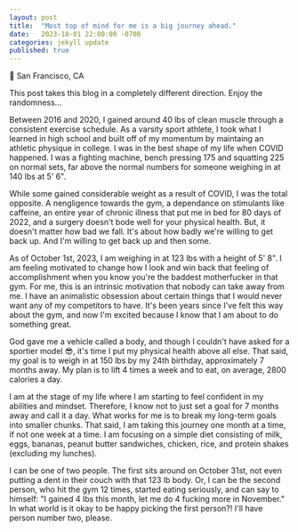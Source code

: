 ```yaml
---
layout: post
title:  "Most top of mind for me is a big journey ahead."
date:   2023-10-01 22:00:00 -0700
categories: jekyll update
published: true
---
```

📍 San Francisco, CA

This post takes this blog in a completely different direction. Enjoy the randomness...

Between 2016 and 2020, I gained around 40 lbs of clean muscle through a consistent exercise schedule. As a varsity sport athlete, I took what I learned in high school and built off of my momentum by maintaing an athletic physique in college. I was in the best shape of my life when COVID happened. I was a fighting machine, bench pressing 175 and squatting 225 on normal sets, far above the normal numbers for someone weighing in at 140 lbs at 5' 6".

While some gained considerable weight as a result of COVID, I was the total opposite. A nengligence towards the gym, a dependance on stimulants like caffeine, an entire year of chronic illness that put me in bed for 80 days of 2022, and a surgery doesn't bode well for your physical health. But, it doesn't matter how bad we fall. It's about how badly we're willing to get back up. And I'm willing to get back up and then some.

As of October 1st, 2023, I am weighing in at 123 lbs with a height of 5' 8". I am feeling motivated to change how I look and win back that feeling of accomplishment when you know you're the baddest motherfucker in that gym. For me, this is an intrinsic motivation that nobody can take away from me. I have an animalistic obsession about certain things that I would never want any of my competitors to have. It's been years since I've felt this way about the gym, and now I'm excited because I know that I am about to do something great.

God gave me a vehicle called a body, and though I couldn't have asked for a sportier model 😎, it's time I put my physical health above all else. That said, my goal is to weigh in at 150 lbs by my 24th birthday, approximately 7 months away. My plan is to lift 4 times a week and to eat, on average, 2800 calories a day. 

I am at the stage of my life where I am starting to feel confident in my abilities and mindset. Therefore, I know not to just set a goal for 7 months away and call it a day. What works for me is to break my long-term goals into smaller chunks. That said, I am taking this journey one month at a time, if not one week at a time. I am focusing on a simple diet consisting of milk, eggs, bananas, peanut butter sandwiches, chicken, rice, and protein shakes (excluding my lunches).

I can be one of two people. The first sits around on October 31st, not even putting a dent in their couch with that 123 lb body. Or, I can be the second person, who hit the gym 12 times, started eating seriously, and can say to himself: "I gained 4 lbs this month, let me do 4 fucking more in November." In what world is it okay to be happy picking the first person?! I'll have person number two, please.